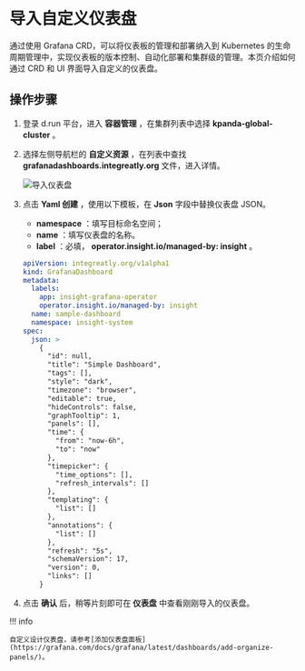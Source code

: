 # 导入自定义仪表盘

通过使用 Grafana CRD，可以将仪表板的管理和部署纳入到 Kubernetes 的生命周期管理中，实现仪表板的版本控制、自动化部署和集群级的管理。本页介绍如何通过 CRD 和 UI 界面导入自定义的仪表盘。

## 操作步骤

1. 登录 d.run 平台，进入 __容器管理__ ，在集群列表中选择 __kpanda-global-cluster__ 。

2. 选择左侧导航栏的 __自定义资源__ ，在列表中查找 __grafanadashboards.integreatly.org__ 文件，进入详情。

    ![导入仪表盘](https://docs.daocloud.io/daocloud-docs-images/docs/insight/images/importboard00.png)

3. 点击 __Yaml 创建__ ，使用以下模板，在 __Json__ 字段中替换仪表盘 JSON。

    - __namespace__ ：填写目标命名空间；
    - __name__ ：填写仪表盘的名称。
    - __label__ ：必填， __operator.insight.io/managed-by: insight__ 。

    ```yaml
    apiVersion: integreatly.org/v1alpha1
    kind: GrafanaDashboard
    metadata:
      labels:
        app: insight-grafana-operator
        operator.insight.io/managed-by: insight
      name: sample-dashboard
      namespace: insight-system
    spec:
      json: >
        {
          "id": null,
          "title": "Simple Dashboard",
          "tags": [],
          "style": "dark",
          "timezone": "browser",
          "editable": true,
          "hideControls": false,
          "graphTooltip": 1,
          "panels": [],
          "time": {
            "from": "now-6h",
            "to": "now"
          },
          "timepicker": {
            "time_options": [],
            "refresh_intervals": []
          },
          "templating": {
            "list": []
          },
          "annotations": {
            "list": []
          },
          "refresh": "5s",
          "schemaVersion": 17,
          "version": 0,
          "links": []
        }
    ```

4. 点击 __确认__ 后，稍等片刻即可在 __仪表盘__ 中查看刚刚导入的仪表盘。

!!! info

    自定义设计仪表盘，请参考[添加仪表盘面板](https://grafana.com/docs/grafana/latest/dashboards/add-organize-panels/)。
